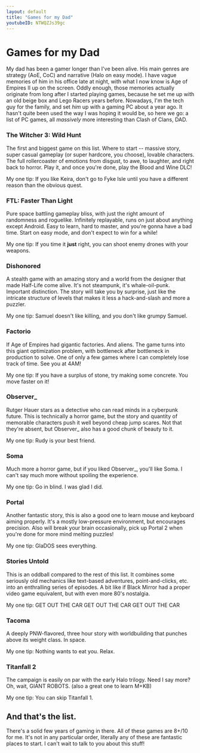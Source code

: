 ```yaml
---
layout: default
title: "Games for my Dad"
youtubeID: NTWQZJs39gc
---
```

# Games for my Dad

My dad has been a gamer longer than I've been alive. His main genres are strategy (AoE, CoC) and narrative (Halo on easy mode). I have vague memories of him in his office late at night, with what I now know is Age of Empires II up on the screen. Oddly enough, those memories actually originate from long after I started playing games, because he set me up with an old beige box and Lego Racers years before. Nowadays, I'm the tech guy for the family, and set *him* up with a gaming PC about a year ago. It hasn't quite been used the way I was hoping it would be, so here we go: a list of PC games, all *massively* more interesting than Clash of Clans, DAD.

### The Witcher 3: Wild Hunt
The first and biggest game on this list. Where to start -- massive story, super casual gameplay (or super hardcore, you choose), lovable characters. The full rollercoaster of emotions from disgust, to awe, to laughter, and right back to horror. Play it, and once you're done, play the Blood and Wine DLC!

My one tip: If you like Keira, don't go to Fyke Isle until you have a different reason than the obvious quest.

### FTL: Faster Than Light
Pure space battling gameplay bliss, with just the right amount of randomness and roguelike. Infinitely replayable, runs on just about anything except Android. Easy to learn, hard to master, and you're gonna have a bad time. Start on easy mode, and don't expect to win for a while!

My one tip: If you time it **just** right, you can shoot enemy drones with your weapons.

### Dishonored
A stealth game with an amazing story and a world from the designer that made Half-Life come alive. It's not steampunk, it's whale-oil-punk. Important distinction. The story will take you by surprise, just like the intricate structure of levels that makes it less a hack-and-slash and more a puzzler.

My one tip: Samuel doesn't like killing, and you don't like grumpy Samuel.

### Factorio
If Age of Empires had gigantic factories. And aliens. The game turns into this giant optimization problem, with bottleneck after bottleneck in production to solve. One of only a few games where I can completely lose track of time. See you at 4AM!

My one tip: If you have a surplus of stone, try making some concrete. You move faster on it!

### Observer_
Rutger Hauer stars as a detective who can read minds in a cyberpunk future. This is technically a horror game, but the story and quantity of memorable characters push it well beyond cheap jump scares. Not that they're absent, but Observer_ also has a good chunk of beauty to it. 

My one tip: Rudy is your best friend.

### Soma
Much more a horror game, but if you liked Observer_, you'll like Soma. I can't say much more without spoiling the experience.

My one tip: Go in blind. I was glad I did.

### Portal
Another fantastic story, this is also a good one to learn mouse and keyboard aiming properly. It's a mostly low-pressure environment, but encourages precision. Also will break your brain occasionally, pick up Portal 2 when you're done for more mind melting puzzles!

My one tip: GlaDOS sees everything.

### Stories Untold
This is an oddball compared to the rest of this list. It combines some seriously old mechanics like text-based adventures, point-and-clicks, etc. into an enthralling series of episodes. A bit like if Black Mirror had a proper video game equivalent, but with even more 80's nostalgia.

My one tip: GET OUT THE CAR GET OUT THE CAR GET OUT THE CAR

### Tacoma
A deeply PNW-flavored, three hour story with worldbuilding that punches above its weight class. In space.

My one tip: Nothing wants to eat you. Relax.

### Titanfall 2
The campaign is easily on par with the early Halo trilogy. Need I say more? Oh, wait, GIANT ROBOTS. (also a great one to learn M+KB)

My one tip: You can skip Titanfall 1.

## And that's the list.
There's a solid few years of gaming in there. All of these games are 8+/10 for me. It's not in any particular order, literally any of these are fantastic places to start. I can't wait to talk to you about this stuff!
